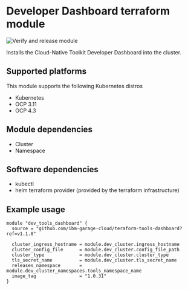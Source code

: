 # Developer Dashboard terraform module

![Verify and release module](https://github.com/ibm-garage-cloud/terraform-tools-dashboard/workflows/Verify%20and%20release%20module/badge.svg)

Installs the Cloud-Native Toolkit Developer Dashboard into the cluster.

## Supported platforms

This module supports the following Kubernetes distros

- Kubernetes
- OCP 3.11
- OCP 4.3

## Module dependencies

- Cluster
- Namespace

## Software dependencies

- kubectl
- helm terraform provider (provided by the terraform infrastructure)

## Example usage

```hcl-terraform
module "dev_tools_dashboard" {
  source = "github.com/ibm-garage-cloud/teraform-tools-dashboard?ref=v1.1.0"

  cluster_ingress_hostname = module.dev_cluster.ingress_hostname
  cluster_config_file      = module.dev_cluster.config_file_path
  cluster_type             = module.dev_cluster.cluster_type
  tls_secret_name          = module.dev_cluster.tls_secret_name
  releases_namespace       = module.dev_cluster_namespaces.tools_namespace_name
  image_tag                = "1.0.31"
}
```
